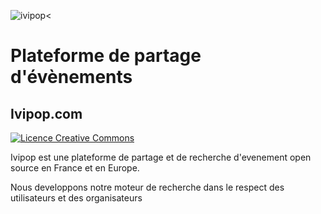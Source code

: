<img alt="ivipop" src="" style="max-width: 100%;"><

<h1>Plateforme de partage d'évènements</h1>
<h2>Ivipop.com</h2>

<a href="http://creativecommons.org/licenses/by-nc-nd/4.0/">
<img alt="Licence Creative Commons" src="https://camo.githubusercontent.com/1eb7683341794b302bcd8741de5cfb3c4f4b58c879f69d0e01a57c1e255844d9/68747470733a2f2f692e6372656174697665636f6d6d6f6e732e6f72672f6c2f62792d6e632d6e642f342e302f38307831352e706e67" style="max-width: 100%;"></a>

<p>Ivipop est une plateforme de partage et de recherche d'evenement open source en France et en Europe.</p>
<p>Nous developpons notre moteur de recherche dans le respect des utilisateurs et des organisateurs</p>

